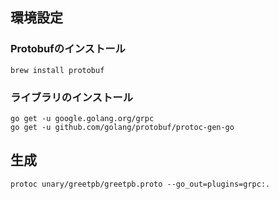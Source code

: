 ## 環境設定
### Protobufのインストール
```
brew install protobuf 
```

### ライブラリのインストール
```
go get -u google.golang.org/grpc
go get -u github.com/golang/protobuf/protoc-gen-go
```

## 生成
```
protoc unary/greetpb/greetpb.proto --go_out=plugins=grpc:.
```
